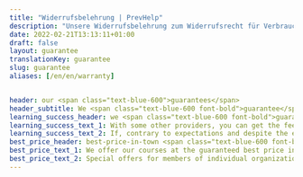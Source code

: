```yaml
---
title: "Widerrufsbelehrung | PrevHelp"
description: "Unsere Widerrufsbelehrung zum Widerrufsrecht für Verbraucher"
date: 2022-02-21T13:13:11+01:00
draft: false
layout: guarantee
translationKey: guarantee
slug: guarantee
aliases: [/en/en/warranty]


header: our <span class="text-blue-600">guarantees</span>
header_subtitle: We <span class="text-blue-600 font-bold">guarantee</span> you what other providers only promise you.
learning_success_header: we <span class="text-blue-600 font-bold">guarantee</span> your learning success
learning_success_text_1: With some other providers, you can get the feeling that you won't take much with you (apart from the certificate). That's why we give a success guarantee on our courses. In our courses, you will gain the necessary confidence and action skills to be able to confidently apply the content and practices taught. If we have not been able to do this during the regular course time, our instructor will practice with you until you feel confident.
learning_success_text_2: If, contrary to expectations and despite the efforts of our instructor, you do not confidently master the course content and practices to be taught, even after further practice, the course is on us and you get your money back! We want to be paid only if you are satisfied with us.
best_price_header: best-price-in-town <span class="text-blue-600 font-bold">guarantee</span>
best_price_text_1: We offer our courses at the guaranteed best price in town. Here we work without strike prices, discount promotions, coupons and the like. We are permanently cheap for everyone, without ifs and buts. With us there is no punishment, because you are just missing the right voucher / flyer!<br />If you should find against expectation a comparable course at a more favorable price, we undercut this offer by 10 %. We offer you good courses without long price comparison.
best_price_text_2: Special offers for members of individual organizations, (strongly) limited offers for purely promotional purposes, vouchers or similar are generally excluded. However, if you send us these individual cases, we will be happy to make you an offer for this as well.
---
```

